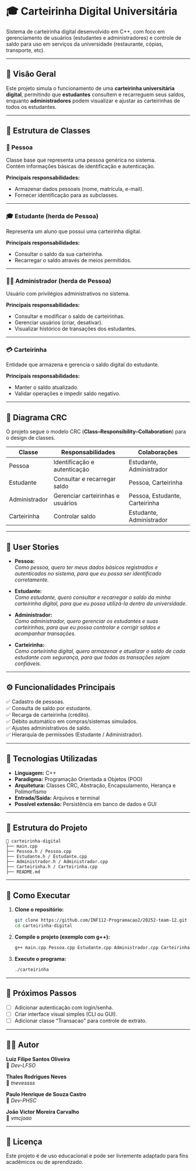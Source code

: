 # 🎓 Carteirinha Digital Universitária

Sistema de carteirinha digital desenvolvido em C++, com foco em gerenciamento de usuários (estudantes e administradores) e controle de saldo para uso em serviços da universidade (restaurante, cópias, transporte, etc).

---

## 📘 Visão Geral

Este projeto simula o funcionamento de uma **carteirinha universitária digital**, permitindo que **estudantes** consultem e recarreguem seus saldos, enquanto **administradores** podem visualizar e ajustar as carteirinhas de todos os estudantes.

---

## 🧩 Estrutura de Classes

### 🧍 Pessoa
Classe base que representa uma pessoa genérica no sistema.  
Contém informações básicas de identificação e autenticação.

**Principais responsabilidades:**
- Armazenar dados pessoais (nome, matrícula, e-mail).
- Fornecer identificação para as subclasses.

---

### 🎓 Estudante (herda de Pessoa)
Representa um aluno que possui uma carteirinha digital.

**Principais responsabilidades:**
- Consultar o saldo da sua carteirinha.
- Recarregar o saldo através de meios permitidos.

---

### 🧑‍💼 Administrador (herda de Pessoa)
Usuário com privilégios administrativos no sistema.

**Principais responsabilidades:**
- Consultar e modificar o saldo de carteirinhas.
- Gerenciar usuários (criar, desativar).
- Visualizar histórico de transações dos estudantes.

---

### 💳 Carteirinha
Entidade que armazena e gerencia o saldo digital do estudante.

**Principais responsabilidades:**
- Manter o saldo atualizado.
- Validar operações e impedir saldo negativo.

---

## 🧠 Diagrama CRC

O projeto segue o modelo CRC (**Class–Responsibility–Collaboration**) para o design de classes.

| Classe | Responsabilidades | Colaborações |
|--------|--------------------|--------------|
| Pessoa | Identificação e autenticação | Estudante, Administrador |
| Estudante | Consultar e recarregar saldo | Pessoa, Carteirinha |
| Administrador | Gerenciar carteirinhas e usuários | Pessoa, Estudante, Carteirinha |
| Carteirinha | Controlar saldo | Estudante, Administrador |

---

## 🧾 User Stories

- **Pessoa:**  
  _Como pessoa, quero ter meus dados básicos registrados e autenticados no sistema, para que eu possa ser identificado corretamente._

- **Estudante:**  
  _Como estudante, quero consultar e recarregar o saldo da minha carteirinha digital, para que eu possa utilizá-la dentro da universidade._

- **Administrador:**  
  _Como administrador, quero gerenciar os estudantes e suas carteirinhas, para que eu possa controlar e corrigir saldos e acompanhar transações._

- **Carteirinha:**  
  _Como carteirinha digital, quero armazenar e atualizar o saldo de cada estudante com segurança, para que todas as transações sejam confiáveis._

---

## ⚙️ Funcionalidades Principais

✅ Cadastro de pessoas.  
✅ Consulta de saldo por estudante.  
✅ Recarga de carteirinha (crédito).  
✅ Débito automático em compras/sistemas simulados.  
✅ Ajustes administrativos de saldo.   
✅ Hierarquia de permissões (Estudante / Administrador).

---

## 🧰 Tecnologias Utilizadas

- **Linguagem:** C++  
- **Paradigma:** Programação Orientada a Objetos (POO)  
- **Arquitetura:** Classes CRC, Abstração, Encapsulamento, Herança e Polimorfismo
- **Entrada/Saída:** Arquivos e terminal  
- **Possível extensão:** Persistência em banco de dados e GUI

---

## 🧪 Estrutura do Projeto

```
📁 carteirinha-digital
├── main.cpp
├── Pessoa.h / Pessoa.cpp
├── Estudante.h / Estudante.cpp
├── Administrador.h / Administrador.cpp
├── Carteirinha.h / Carteirinha.cpp
├── README.md
```

---

## 🚀 Como Executar

1. **Clone o repositório:**
   ```bash
   git clone https://github.com/INF112-Programacao2/20252-team-12.git
   cd carteirinha-digital
   ```

2. **Compile o projeto (exemplo com g++):**
   ```bash
   g++ main.cpp Pessoa.cpp Estudante.cpp Administrador.cpp Carteirinha.cpp -o carteirinha
   ```

3. **Execute o programa:**
   ```bash
   ./carteirinha
   ```

---

## 🧭 Próximos Passos
 
- [ ] Adicionar autenticação com login/senha.  
- [ ] Criar interface visual simples (CLI ou GUI).  
- [ ] Adicionar classe "Transacao" para controle de extrato. 

---

## 👨‍💻 Autor

**Luiz Filipe Santos Oliveira**    
📧 _Dev-LFSO_

**Thales Rodrigues Neves**    
📧 _tnevessss_

**Paulo Henrique de Souza Castro**   
📧 _Dev-PHSC_

**João Victor Moreira Carvalho**   
📧 _vmcjoao_

---

## 📄 Licença

Este projeto é de uso educacional e pode ser livremente adaptado para fins acadêmicos ou de aprendizado.
